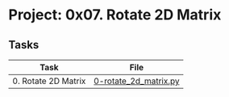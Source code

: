 # Project: 0x07. Rotate 2D Matrix

## Tasks

| Task | File |
| ---- | ---- |
| 0. Rotate 2D Matrix | [0-rotate_2d_matrix.py](./0-rotate_2d_matrix.py) |
